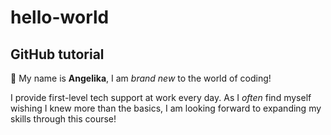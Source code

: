 # hello-world
## GitHub tutorial

:wave: My name is **Angelika**,
I am *brand new* to the world of coding!

I provide first-level tech support at work every day.
As I *often* find myself wishing I knew more than the basics,
I am looking forward to expanding my skills through this course!
